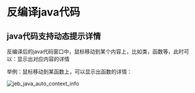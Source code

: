# 反编译java代码

## java代码支持动态提示详情

反编译后的java代码窗口中，鼠标移动到某个内容上，比如类，函数等，此时可以：显示出对应内容的详情

举例：鼠标移动到某函数上，可以显示出函数的详情：

![jeb_java_auto_context_info](../assets/img/jeb_java_auto_context_info.png)
